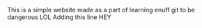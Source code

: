 This is a simple website made as a part of learning enuff git to be dangerous 
LOL
Adding this line HEY
